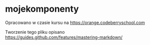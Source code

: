 # mojekomponenty
Opracowano w czasie kursu na https://orange.codeberryschool.com

Tworzenie tego pliku opisano 
https://guides.github.com/features/mastering-markdown/


